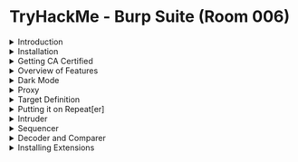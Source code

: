 #  TryHackMe - Burp Suite (Room 006)

<details><summary>Introduction</summary>
<p>

## Introduction

Burp Suite is widely regarded as the de facto tool to use when performing web app testing

</p>
</details>

<details><summary>Installation</summary>
<p>

## Installation

Burp Suite is already installed in Kali Linux. If installing Burp from scratch, download from [here](https://portswigger.net/burp/communitydownload)

Burp Suite also requires [Java JRE](https://www.java.com/en/download/) to run successfully

</p>
</details>

<details><summary>Getting CA Certified</summary>
<p>

## Getting CA Certified

Before using Burp, installation of a CA certificate is necessary as Burp acts as a proxy between your browser and sending it through the internet - this allows it to read and send HTTPS data

Download it from `http:://localhost:8080` while Burp is running and import it into Firefox via the settings

![](/Burp%20Suite/images/ca_certificate.png)

</p>
</details>

<details><summary>Overview of Features</summary>
<p>

## Overview of Features

Quick overview of each section:

* __Proxy__ - allows us to funnel traffic through Burp for further analysis
* __Target__ - how we set the scope of the project. Also used to effectively create a site map of the app
* __Intruder__ - powerful tool for everything from field fuzzing to credential stuffing and more
* __Repeater__ - allows us to repeat requests with or without modification.  Often used as a precursor to fuzzing with Intruder
* __Sequencer__ - analyzes the "randomness" present in parts of the app which are intended to be unpredictable. Commonly used for testing session cookies
* __Decoder__ - tool that allows us to perform various transforms on pieces of data. These transforms vary from decoding/encoding to various bases or URL encoding
* __Comparer__ - tool used to compare different responses or other pieces of data like site maps or proxy histories. Similiar to `diff` tool in Linux
* __Extender__ - allows us to add components such as tool integration, additional scan definitions and more
* __Scanner__ - automated web vulnerability scanner that can highlight areas of the app for further investigation. Not in community edition of Burp

</p>
</details>

<details><summary>Dark Mode</summary>
<p>

## Dark Mode

To use Dark Mode in Burp Suite, navigate to `User options` --> `Display` -->  `Look and feel` and choose the __Darcula__ mode

![](/Burp%20Suite/images/darcula.png)

</p>
</details>

<details><summary>Proxy</summary>
<p>

## Proxy

Proxy servers by definition allow us to relay our traffic through an alternative route to the internet. Done for educational filtering to accessing content region locked

Using a proxy for web pentesting allows us to view and modify traffic inline at a granular level

![](/Burp%20Suite/images/proxy.png)

By default Burp will be set to 'intercept' traffic:

* Requests will by default require our authorization to be sent
* We can modify our requests in-line similiar to what you might see in a MitM attack and then send them on
* Can drop requests as well. Useful to see the request attempt after clicking a button or performing another action
* Can send requests to other tools like Repeater or Intruder for modification and manipulation to induce vulnerabilities

For more information about proxies, read [here](https://portswigger.net/burp/documentation/desktop/tools/proxy)

</p>
</details>

<details><summary>Target Definition</summary>
<p>

## Target Definition

![](/Burp%20Suite/images/target_definition.png)

The `Target` tab in Burp allows us to define the scope, view a site map and specify issue definitions

When starting a web app test, you will be provided a few things:

* The application URL
* A list of the different user roles within the app
* Various test accounts and associated credentials for those accounts
* A list of pieces/forms in the app which are out-of-scope for testing

From this information, we can start to build our scope within Burp. Typically done in a tiered approach wherein we work our way up from the lowest privileged account, browsing the site as a normal user would

Browsing normally to discover the full extent of the site is commonly referred to as the __happy path__

Following the creation of a site map, we can go through and start removing various items from the scope. These items typically fit one of these criteria:

* The item (page, form, etc) has been designated as out of scope
* Automated exploitation of the item would cause a huge mess
* Automated exploitation of the item would lead to damaging and potentially crashing the web app

</p>
</details>

<details><summary>Putting it on Repeat[er]</summary>
<p>

## Putting it on Repeat[er]

Repeater allows us to repeat requests. These requests can be re-issued as-is or with modifications. In contrast to Intruder, Repeater is typically used for the purposes of experimentation or more fine-tuned exploitation

![](/Burp%20Suite/images/repeater_header.png)

For more information on Repeater, click [here](https://portswigger.net/burp/documentation/desktop/tools/repeater)

</p>
</details>

<details><summary>Intruder</summary>
<p>

## Intruder

Intruder can be used from fuzzing to brute forcing. At its core, Intruder serves one purpose: automation

It is meant for repeat testing once a POC has been established

Some common uses are:

* Enunemerating identifiers such as usernames, cycling through predictable session/password recovery tokens, and attempting simple password guessing
* Harvesting useful data from user profiles or other pages of interest via grepping our responses
* Fuzzing for vulnerabilities such as SQL injection, XSS and file path traversal

![](/Burp%20Suite/images/intruder_header.png)

Intruder has [four](https://portswigger.net/burp/documentation/desktop/tools/intruder/positions) different attack types:

1. Sniper - the most popular attack type. Cycles through selected positions, putting the next available payload in each position in turn. Uses only one set of payloads
2. Battering ram - uses only one set of payloads. Puts every payload into every selected position
3. Pitchfork - allows us to use multiple payload sets and iterate through both payload sets simultaneously. If we selected two positions, we can provide a username and password payload list for example
4. Cluster Bomb - allows us to use multiple payload sets and iterate through all combinations of the payload lists we provide. If we selected two positions, we can provide a username and password payload list. Intruder then cycles through the combinations resulting in a total number of combinations equalling usernames * passwords

</p>
</details>

<details><summary>Sequencer</summary>
<p>

## Sequencer

![](/Burp%20Suite/images/sequencer.png)

Sequencer is a tool for analyzing the quality of randomness in an application's session tokens and other important data items that are otherwise intended to be unpredictable

Commonly analyzed items include:

* Session tokens
* Anti-CSRF (Cross-Site Request Forgery) Tokens
* Password reset tokens (sent with password resets that in theory uniquely tie user with their password reset requests)

For more information, check out Burp Suite [documentation](https://portswigger.net/burp/documentation/desktop/tools/sequencer)

</p>
</details>

<details><summary>Decoder and Comparer</summary>
<p>

## Decoder & Comparer

![](/Burp%20Suite/images/decoder.png)

Decoder is a tool that allows us to perform various transforms on pieces of data varying from decoding/encoding to various bases or URL encoding. We chain these transforms together and Decoder will automatically spawn an additional tier each time we select a decoder, encoder, or hash

Comparer is a tool used to compare different responses or other pieces of data such as site maps or proxy histories. Very similiar to the Linux tool `diff`

* When looking for username enumeration conditions, you can compare responses to failed logins using valid and invalid usernames, looking for subtle differences in responses
* When an Intruder attack has resulted in some very large responses with different lengths than the base response, you can compare these to quickly see where the differences lie
* When comparing the site maps or Proxy history entries generated by different types of users, you can compare pairs of similiar requests to see where the differences lie that give rise to different application behaviour. This may reveal possible access control issues in the application wherein lower privileged users can access pages they really shouldn't be able to
* When testing for blind SQL injection bugs using Boolean condition injection and other simiiar tests, you can compare two responses to see whether injecting different conditions has results in a relevant difference in responses

</p>
</details>

<details><summary>Installing Extensions</summary>
<p>

## Extender

![](/Burp%20Suite/images/extensions.png)

Extender allows us to add components such as tool integrations, additional scan definitions, and more. Some of the most popular extensions are:

* Logger++ - adds enhanced logging to all requests and responses from all Burp Suite tools
* Request Smuggler - allows you to attempt to smuggle requests to backend servers
* Autorize - useful for authentication testing in web app tests. These tests typically revolve around navigating to restricted pages or issuing restricted GET requests with the session cookies of low privileged users
* Burp Teams Server - allows for collaboration on a Burp project amongst team member. Project detials are shared in a chatroom-like format
* Retire.js - adds scanner checks for outdated JavaScript libraries that contain vulnerabilities
* J2EEScan - adds scanner test coverage for J2EE (Java platform for web developemnt) applications
* Request Timer - captures response times for requests made by all Burp tools: useful for discovering timing attack vectors

A pre-requisite for many extensions is Jython: the Java implementation of Python

![](/Burp%20Suite/images/jython.png)

For more information, check Burp Suite [documentation](https://portswigger.net/burp/documentation/desktop/tools/extender) on Extender or check out the [article](https://portswigger.net/testers/penetration-testing-tools) on some of the top extensions for Burp Suite